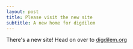 ```yaml
---
layout: post
title: Please visit the new site
subtitle: A new home for digdilem
---
```


There's a new site! Head on over to [digdilem.org](https://digdilem.org)
